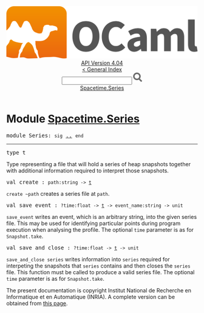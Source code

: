 <!-- ((! set title API !)) ((! set documentation !)) ((! set api !)) ((! set nobreadcrumb !)) -->
<div class="api"><header><nav class="toc brand"><a class="brand" href="https://ocaml.org/"><img src="colour-logo-gray.svg" class="svg" alt="OCaml"></a></nav><nav class="toc"><div class="toc_version"><a href="/docs" id="version-select">API Version 4.04</a></div><a href="index.html">&lt; General Index</a><div class="api_search"><input type="text" name="apisearch" id="api_search" oninput="mySearch(false);" onkeypress="this.oninput();" onclick="this.oninput();" onpaste="this.oninput();">
<img src="search_icon.svg" alt="Search" class="svg" onclick="mySearch(false)"></div>
<div id="search_results"></div><div class="toc_title"><a href="#top">Spacetime.Series</a></div><ul></ul></nav></header>

<h1>Module <a href="type_Spacetime.Series.html">Spacetime.Series</a></h1>

<pre><span class="keyword">module</span> Series: <code class="code"><span class="keyword">sig</span></code> <a href="Spacetime.Series.html">..</a> <code class="code"><span class="keyword">end</span></code></pre><hr width="100%">

<pre><span id="TYPEt"><span class="keyword">type</span> <code class="type"></code>t</span> </pre>
<div class="info ">
Type representing a file that will hold a series of heap snapshots
      together with additional information required to interpret those
      snapshots.<br>
</div>


<pre><span id="VALcreate"><span class="keyword">val</span> create</span> : <code class="type">path:string -&gt; <a href="Spacetime.Series.html#TYPEt">t</a></code></pre><div class="info ">
<code class="code">create&nbsp;~path</code> creates a series file at <code class="code">path</code>.<br>
</div>

<pre><span id="VALsave_event"><span class="keyword">val</span> save_event</span> : <code class="type">?time:float -&gt; <a href="Spacetime.Series.html#TYPEt">t</a> -&gt; event_name:string -&gt; unit</code></pre><div class="info ">
<code class="code">save_event</code> writes an event, which is an arbitrary string, into the
      given series file.  This may be used for identifying particular points
      during program execution when analysing the profile.
      The optional <code class="code">time</code> parameter is as for <code class="code"><span class="constructor">Snapshot</span>.take</code>.<br>
</div>

<pre><span id="VALsave_and_close"><span class="keyword">val</span> save_and_close</span> : <code class="type">?time:float -&gt; <a href="Spacetime.Series.html#TYPEt">t</a> -&gt; unit</code></pre><div class="info ">
<code class="code">save_and_close&nbsp;series</code> writes information into <code class="code">series</code> required for
      interpeting the snapshots that <code class="code">series</code> contains and then closes the
      <code class="code">series</code> file. This function must be called to produce a valid series
      file.
      The optional <code class="code">time</code> parameter is as for <code class="code"><span class="constructor">Snapshot</span>.take</code>.<br>
</div>
<div class="copyright">The present documentation is copyright Institut National de Recherche en Informatique et en Automatique (INRIA). A complete version can be obtained from <a href="http://caml.inria.fr/pub/docs/manual-ocaml/">this page</a>.</div></div>